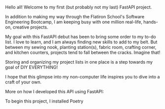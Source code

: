 Hello all! Welcome to my first (but probably not my last) FastAPI project. 

In addition to making my way through the Flatiron School's Software Engineering Bootcamp, I am keeping busy with one million real-life, hands-on, creative projects. 

My goal with this FastAPI debut has been to bring some order to my to-do list. I love to learn, and I am always finding new skills to add to my belt. But between my sewing nook, planting station(s), fabric room, crafting corner, and kitchen counters, projects tend to fall between the cracks. Imagine that! 

Storing and organizing my project lists in one place is a step towards my goal of DIY EVERYTHING! 

I hope that this glimpse into my non-computer life inspires you to dive into a craft of your own. 


More on how I developed this API using FastAPI:

To begin this project, I installed Poetry 